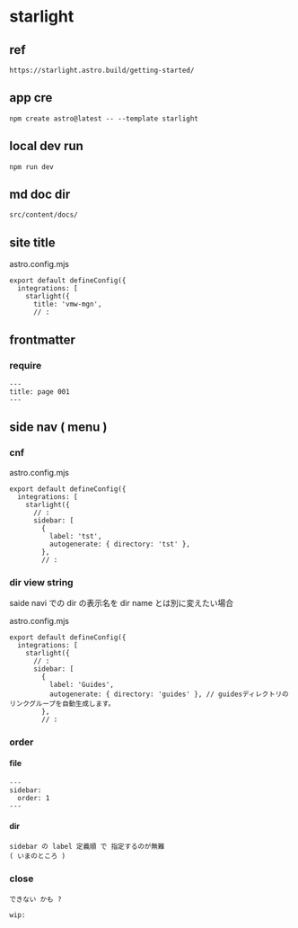 
# starlight


## ref

```
https://starlight.astro.build/getting-started/
```


## app cre

```
npm create astro@latest -- --template starlight
```


## local dev run

```
npm run dev
```


## md doc dir

```
src/content/docs/
```


## site title

astro.config.mjs

```
export default defineConfig({
  integrations: [
    starlight({
      title: 'vmw-mgn',
      // :
```


## frontmatter

### require

```
---
title: page 001
---

```


## side nav ( menu )

### cnf

astro.config.mjs

```
export default defineConfig({
  integrations: [
    starlight({
      // :
      sidebar: [
        {
          label: 'tst',
          autogenerate: { directory: 'tst' },
        },
        // :
```

### dir view string

saide navi での dir の表示名を dir name とは別に変えたい場合

astro.config.mjs

```
export default defineConfig({
  integrations: [
    starlight({
      // :
      sidebar: [
        {
          label: 'Guides',
          autogenerate: { directory: 'guides' }, // guidesディレクトリのリンクグループを自動生成します。
        },
        // :
```

### order

#### file

```
---
sidebar:
  order: 1
---
```

#### dir

```
sidebar の label 定義順 で 指定するのが無難
( いまのところ )
```


### close

```
できない かも ?

wip:
```


